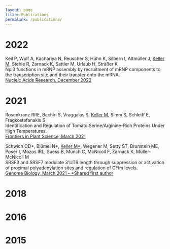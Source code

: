 ```yaml
---
layout: page
title: Publications
permalink: /publications/
---
```


# 2022

Keil P, Wulf A, Kachariya N, Reuscher S, Hühn K, Silbern I, Altmüller J,
<ins>Keller M</ins>, Stehle R, Zarnack K, Sattler M, Urlaub H, Sträßer K <br/>
Npl3 functions in mRNP assembly by recruitment of mRNP components to the
transcription site and their transfer onto the mRNA.<br/>
[Nucleic Acids Research, December 2022](10.1093/nar/gkac1206)

# 2021

Rosenkranz RRE, Bachiri S, Vraggalas S, <ins>Keller M</ins>, Simm S, Schleiff E,
Fragkostefanakis S <br/> 
Identification and Regulation of Tomato Serine/Arginine-Rich Proteins Under
High Temperatures. <br/>
[Frontiers in Plant Science, March 2021](https://doi.org/10.3389/fpls.2021.645689)

Schwich OD\*, Blümel N\*, <ins>Keller M\*</ins>, Wegener M, Setty ST, Brunstein ME,
Poser I, Mozos IRL, Suess B, Münch C, McNicoll F, Zarnack K, Müller-McNicoll M <br/>
SRSF3 and SRSF7 modulate 3'UTR length through suppression or activation of proximal polyadenylation sites and regulation of CFIm levels. <br/>
[Genome Biology, March 2021 - *Shared first author](https://doi.org/10.1186/s13059-021-02298-y)

# 2018

# 2016

# 2015